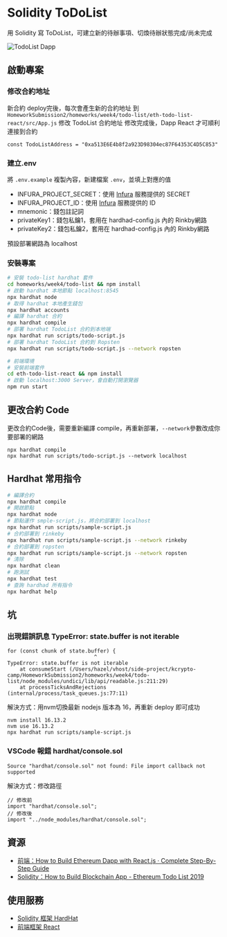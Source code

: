 # Solidity ToDoList
用 Solidity 寫 ToDoList，可建立新的待辦事項、切煥待辦狀態完成/尚未完成

![TodoList Dapp](../Dapp-React-TodoList-Cover.png)

## 啟動專案

### 修改合約地址
新合約 deploy完後，每次會產生新的合約地址
到 `HomeworkSubmission2/homeworks/week4/todo-list/eth-todo-list-react/src/App.js` 修改 TodoList 合約地址
修改完成後，Dapp React 才可順利連接到合約

```
const TodoListAddress = "0xa513E6E4b8f2a923D98304ec87F64353C4D5C853"
```

### 建立.env
將 `.env.example` 複製內容，新建檔案 `.env`，並填上對應的值
- INFURA_PROJECT_SECRET：使用 [Infura](https://infura.io/) 服務提供的 SECRET
- INFURA_PROJECT_ID：使用 [Infura](https://infura.io/) 服務提供的 ID
- mnemonic：錢包註記詞
- privateKey1：錢包私鑰1，套用在 hardhad-config.js 內的 Rinkby網路
- privateKey2：錢包私鑰2，套用在 hardhad-config.js 內的 Rinkby網路

預設部署網路為 localhost


### 安裝專案
``` bash
# 安裝 todo-list hardhat 套件
cd homeworks/week4/todo-list && npm install
# 啟動 hardhat 本地節點 localhost:8545
npx hardhat node
# 取得 hardhat 本地產生錢包
npx hardhat accounts
# 編譯 hardhat 合約
npx hardhat compile
# 部署 hardhat TodoList 合約到本地端
npx hardhat run scripts/todo-script.js
# 部署 hardhat TodoList 合約到 Ropsten
npx hardhat run scripts/todo-script.js --network ropsten

# 前端環境
# 安裝前端套件
cd eth-todo-list-react && npm install
# 啟動 localhost:3000 Server，會自動打開瀏覽器
npm run start
```

## 更改合約 Code
更改合約Code後，需要重新編譯 compile，再重新部署，`--network`參數改成你要部署的網路
```
npx hardhat compile
npx hardhat run scripts/todo-script.js --network localhost
```


## Hardhat 常用指令
``` bash
# 編譯合約
npx hardhat compile
# 開啟節點
npx hardhat node
# 節點運作 smple-script.js，將合約部署到 localhost
npx hardhat run scripts/sample-script.js
# 合約部署到 rinkeby
npx hardhat run scripts/sample-script.js --network rinkeby
# 合約部署到 ropsten
npx hardhat run scripts/sample-script.js --network ropsten
# 清除
npx hardhat clean
# 跑測試
npx hardhat test
# 查詢 hardhad 所有指令
npx hardhat help
```


## 坑
### 出現錯誤訊息 TypeError: state.buffer is not iterable
```
for (const chunk of state.buffer) {
                            ^
TypeError: state.buffer is not iterable
    at consumeStart (/Users/hazel/vhost/side-project/kcrypto-camp/HomeworkSubmission2/homeworks/week4/todo-list/node_modules/undici/lib/api/readable.js:211:29)
    at processTicksAndRejections (internal/process/task_queues.js:77:11)
```
解決方式：用nvm切換最新 nodejs 版本為 16，再重新 deploy 即可成功
```
nvm install 16.13.2
nvm use 16.13.2
npx hardhat run scripts/sample-script.js
```

### VSCode 報錯 hardhat/console.sol
```
Source "hardhat/console.sol" not found: File import callback not supported
```
解決方式：修改路徑
```
// 修改前
import "hardhat/console.sol";
// 修改後
import "../node_modules/hardhat/console.sol";

```

## 資源
- [前端：How to Build Ethereum Dapp with React.js · Complete Step-By-Step Guide](https://www.dappuniversity.com/articles/ethereum-dapp-react-tutorial)
- [Solidity：How to Build Blockchain App - Ethereum Todo List 2019](https://www.dappuniversity.com/articles/blockchain-app-tutorial#createTasks)

## 使用服務
- [Solidity 框架 HardHat](https://hardhat.org/getting-started/)
- [前端框架 React](https://zh-hant.reactjs.org/)